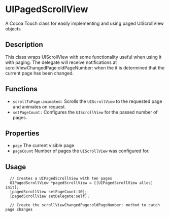 # UIPagedScrollView

A Cocoa Touch class for easily implementing and using paged UIScrollView objects

## Description

This class wraps UIScrollView with some functionality useful when using it with paging. The delegate will receive notifications at scrollViewChangedPage:oldPageNumber: when the it is determined that the current page has been changed.

## Functions
 * `scrollToPage:animated:` Scrolls the `UIScrollView` to the requested page and animates on request.
 * `setPageCount:` Configures the `UIScrollView` for the passed number of pages.

## Properties
 * `page` The current visible page
 * `pageCount` Number of pages the `UIScrollView` was configured for.

## Usage

      // Creates a UIPagedScrollView with ten pages
      UIPagedScrollView *pagedScrollView = [[UIPagedScrollView alloc] init];
      [pagedScrollView setPageCount:10];
      [pagedScrollView setDelegate:self];

      // Create the scrollViewChangedPage:oldPageNumber: method to catch page changes